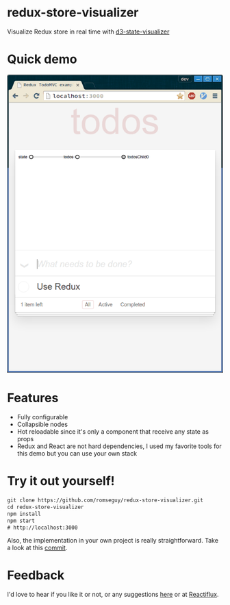 # redux-store-visualizer

Visualize Redux store in real time with [d3-state-visualizer](https://github.com/romseguy/d3-state-visualizer)

# Quick demo

![Quick demo](demo.gif)

# Features

- Fully configurable
- Collapsible nodes
- Hot reloadable since it's only a component that receive any state as props
- Redux and React are not hard dependencies, I used my favorite tools for this demo but you can use your own stack

# Try it out yourself!

```
git clone https://github.com/romseguy/redux-store-visualizer.git
cd redux-store-visualizer
npm install
npm start
# http://localhost:3000
```

Also, the implementation in your own project is really straightforward. Take a look at this [commit](https://github.com/romseguy/redux-store-visualizer/commit/725ee1f4d2b13b73c7ed40a485bc73e7820ba3a4).

# Feedback

I'd love to hear if you like it or not, or any suggestions [here](https://github.com/romseguy/redux-store-visualizer/issues) or at [Reactiflux](reactiflux.slack.com).
